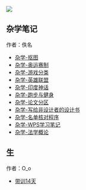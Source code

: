 

![](daydreamer.jpg)


## 杂学笔记
作者：佚名

* [杂学-抠图](杂学-抠图.md)
* [杂学-奥运赛制](杂学-奥运赛制.md)
* [杂学-游戏分类](杂学-游戏分类.md)
* [杂学-英雄联盟](杂学-英雄联盟.md)
* [杂学-印度神话](杂学-印度神话.md)
* [杂学-跑步与健身](杂学-跑步与健身.md)
* [杂学-论文分区](杂学-论文分区.md)
* [杂学-写给非设计者的设计书](杂学-写给非设计者的设计书.md)
* [杂学-名单核对程序](杂学-名单核对程序.md)
* [杂学-WPS学习笔记](杂学-WPS学习笔记.md)
* [杂学-法学概论](杂学-法学概论.md)

## 生
作者：O_o
* [带训14天](带训14天.md) 
